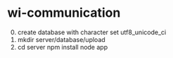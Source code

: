 # wi-communication
0.  create database with character set utf8_unicode_ci
1.  mkdir server/database/upload
2.  cd server
    npm install
    node app
